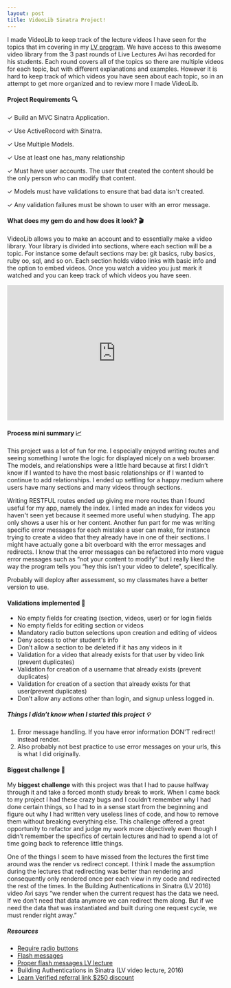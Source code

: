 ```yaml
---
layout: post
title: VideoLib Sinatra Project!
---
```


I made VideoLib to keep track of the lecture videos I have seen for the topics that im covering in my [LV program](https://learn.co/with/lcorr8). We have access to this awesome video library from the 3 past rounds of Live Lectures Avi has recorded for his students. Each round covers all of the topics so there are multiple videos for each topic, but with different explanations and examples. However it is hard to keep track of which videos you have seen about each topic, so in an attempt to get more organized and to review more I made VideoLib.


#### Project Requirements :mag:

  ✓ Build an MVC Sinatra Application.
  
  ✓ Use ActiveRecord with Sinatra.
  
  ✓ Use Multiple Models.
  
  ✓ Use at least one has_many relationship
  
  ✓ Must have user accounts. The user that created the content should be the only person who can modify that content.
  
  ✓ Models must have validations to ensure that bad data isn't created.
  
  ✓ Any validation failures must be shown to user with an error message.


#### What does my gem do and how does it look? :clapper:

VideoLib allows you to make an account and to essentially make a video library. Your library is divided into sections, where each section will be a topic. For instance some default sections may be: git basics, ruby basics, ruby oo, sql, and so on. Each section holds video links with basic info and the option to embed videos. Once you watch a video you just mark it watched and you can keep track of which videos you have seen.

<iframe width="100%" height="315" src="https://www.youtube.com/embed/L3c1d1QOX_Y" frameborder="0" allowfullscreen></iframe>


#### Process mini summary :chart_with_upwards_trend:

This project was a lot of fun for me. I especially enjoyed writing routes and seeing something I wrote the logic for displayed nicely on a web browser. The models, and relationships were a little hard because at first I didn’t know if I wanted to have the most basic relationships or if I wanted to continue to add relationships. I ended up settling for a happy medium where users have many sections and many videos through sections. 

Writing RESTFUL routes ended up giving me more routes than I found useful for my app, namely the index. I inted made an index for videos you haven't seen yet because it seemed more useful when studying. The app only shows a user his or her content. Another fun part for me was writing specific error messages for each mistake a user can make, for instance trying to create a video that they already have in one of their sections. I might have actually gone a bit overboard with the error messages and redirects. I know that the error messages can be refactored into more vague error messages such as “not your content to modify” but I really liked the way the program tells you “hey this isn’t your video to delete”, specifically.

Probably will deploy after assessment, so my classmates have a better version to use.

#### Validations implemented :vertical_traffic_light:

- No empty fields for creating (section, videos, user) or for login fields
- No empty fields for editing section or videos
- Mandatory radio button selections upon creation and editing of videos
- Deny access to other student's info
- Don’t allow a section to be deleted if it has any videos in it
- Validation for a video that already exists for that user by video link (prevent duplicates)
- Validation for creation of a username that already exists (prevent duplicates)
- Validation for creation of a section that already exists for that user(prevent duplicates)
- Don’t allow any actions other than login, and signup unless logged in.


##### Things I didn’t know when I started this project :bulb:
1. Error message handling. If you have error information DON'T redirect! instead render.
2. Also probably not best practice to use error messages on your urls, this is what I did originally.


#### Biggest challenge :hammer:

My **biggest challenge** with this project was that I had to pause halfway through it and take a forced month study break to work. When I came back to my project I had these crazy bugs and I couldn’t remember why I had done certain things, so I had to in a sense start from the beginning and figure out why I had written very useless lines of code, and how to remove them without breaking everything else. This challenge offered a great opportunity to refactor and judge my work more objectively even though I didn’t remember the specifics of certain lectures and had to spend a lot of time going back to reference little things.

One of the things I seem to have missed from the lectures the first time around was the render vs redirect concept. I think I made the assumption during the lectures that redirecting was better than rendering and consequently only rendered once per each view in my code and redirected the rest of the times. In the Building Authentications in Sinatra (LV 2016) video Avi says “we render when the current request has the data we need. If we don’t need that data anymore we can redirect them along. But if we need the data that was instantiated and built during one request cycle, we must render right away.”


##### Resources
- [Require radio buttons](http://stackoverflow.com/questions/8287779/html5-how-to-use-the-required-attribute-with-a-radio-input-field)
- [Flash messages](https://github.com/vast/sinatra-redirect-with-flash)
- [Proper flash messages LV lecture](https://learn.co/tracks/full-stack-web-development/sinatra/activerecord/sinatra-playlister)
- Building Authentications in Sinatra (LV video lecture, 2016)
- [Learn Verified referral link $250 discount](https://learn.co/with/lcorr8)









